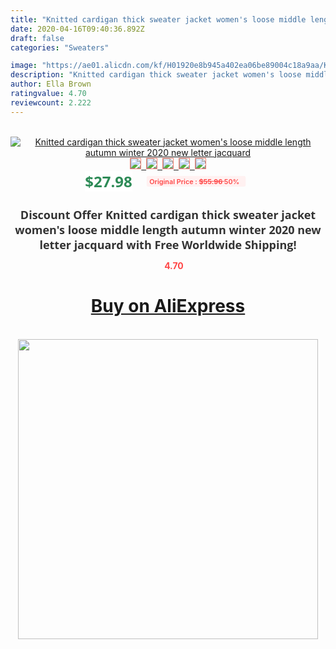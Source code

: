 ```yaml
---
title: "Knitted cardigan thick sweater jacket women's loose middle length autumn winter 2020 new letter jacquard"
date: 2020-04-16T09:40:36.892Z
draft: false
categories: "Sweaters"

image: "https://ae01.alicdn.com/kf/H01920e8b945a402ea06be89004c18a9aa/Knitted-cardigan-thick-sweater-jacket-women-s-loose-middle-length-autumn-winter-2020-new-letter-jacquard.jpg"
description: "Knitted cardigan thick sweater jacket women's loose middle length autumn winter 2020 new letter jacquard"
author: Ella Brown
ratingvalue: 4.70
reviewcount: 2.222
---
```

<br>
<div style="text-align: center;">
<a href="https://s.click.aliexpress.com/e/_AUrRcv" target="_blank" rel="nofollow noopener noreferrer"><img alt="Knitted cardigan thick sweater jacket women's loose middle length autumn winter 2020 new letter jacquard" class="magnifier-image" src="https://ae01.alicdn.com/kf/H01920e8b945a402ea06be89004c18a9aa/Knitted-cardigan-thick-sweater-jacket-women-s-loose-middle-length-autumn-winter-2020-new-letter-jacquard.jpg_640x640.jpg">
<br>
<img style="border:1px solid salmon" src="https://ae01.alicdn.com/kf/H01920e8b945a402ea06be89004c18a9aa/Knitted-cardigan-thick-sweater-jacket-women-s-loose-middle-length-autumn-winter-2020-new-letter-jacquard.jpg_120x120.jpg">&nbsp;&nbsp;<img style="border:1px solid salmon" src="https://ae01.alicdn.com/kf/H7b39d5cadf124c93b6164dd6faed38356/Knitted-cardigan-thick-sweater-jacket-women-s-loose-middle-length-autumn-winter-2020-new-letter-jacquard.jpg_120x120.jpg">&nbsp;&nbsp;<img style="border:1px solid salmon" src="https://ae01.alicdn.com/kf/H3fedd7f2f1684c268ed7ea8425223cd2E/Knitted-cardigan-thick-sweater-jacket-women-s-loose-middle-length-autumn-winter-2020-new-letter-jacquard.jpg_120x120.jpg">&nbsp;&nbsp;<img style="border:1px solid salmon" src="https://ae01.alicdn.com/kf/Hf9bff539774249f4adaa8ce9e65d7375z/Knitted-cardigan-thick-sweater-jacket-women-s-loose-middle-length-autumn-winter-2020-new-letter-jacquard.jpg_120x120.jpg">&nbsp;&nbsp;<img style="border:1px solid salmon" src="https://ae01.alicdn.com/kf/Hd3d43eafbc024715bd18c0e5647f16c4N/Knitted-cardigan-thick-sweater-jacket-women-s-loose-middle-length-autumn-winter-2020-new-letter-jacquard.jpg_120x120.jpg"></a></div><br0>
<div style="text-align: center;"><span style="background-color: white; border: 0px; box-sizing: border-box; color: seagreen; display: inline-block; font-family: &quot;open sans&quot; , &quot;arial&quot; , &quot;helvetica&quot; , sans-serif , &quot;heiti&quot;; font-size: 24px; font-stretch: inherit; font-weight: 700; line-height: inherit; margin: 0px 10px 0px 0px; padding: 0px; vertical-align: middle;">$27.98 </span>
<span style="background: rgb(255 , 241 , 241); border-radius: 3px; border: 0px; box-sizing: border-box; color: #ff4747; display: inline-block; font-family: inherit; font-size: 12px; font-stretch: inherit; font-style: inherit; font-variant: inherit; font-weight: 600; line-height: inherit; margin: 0px; padding: 2px 5px; transform: scale(0.9); vertical-align: middle;">Original Price : <b style="text-decoration: line-through;">$55.96 </b> 50%&nbsp;&nbsp;</span></div>
<h1 style="color: #333333; display: inline-block; font-family: &quot;open sans&quot; , &quot;arial&quot; , &quot;helvetica&quot; , sans-serif , &quot;heiti&quot;; font-size: 18px; font-stretch: inherit; font-weight: 700; text-align: center;">Discount Offer Knitted cardigan thick sweater jacket women's loose middle length autumn winter 2020 new letter jacquard with Free Worldwide Shipping!</h1>
<div style="color: #ff4747; text-align: center;">
<img src="https://4.bp.blogspot.com/-M0ZcTcb-5uY/XleCXlxnR4I/AAAAAAAAAEc/OrjgMkXV1oMQFaCRZj5HQwOCBcu3w1FegCPcBGAYYCw/s1600/star.png" style="height: 15px;">&nbsp;<b>4.70</b></div>
<div class="button_cont" align="center"><a class="buynow_a" href="https://s.click.aliexpress.com/e/_AUrRcv" target="_blank" rel="nofollow noopener noreferrer"><H1>Buy on AliExpress</H1></a></div><br>
<div class="separator" style="clear: both; text-align: center;">
<img src="https://lh3.googleusercontent.com/-pTy5HemUv9M/XlePHvY0dAI/AAAAAAAAAE4/0nX5iRUoIWY8eMW9Dpxeirr157OZliDIgCLcBGAsYHQ/s1600/badge.gif" width="480">
</div>
